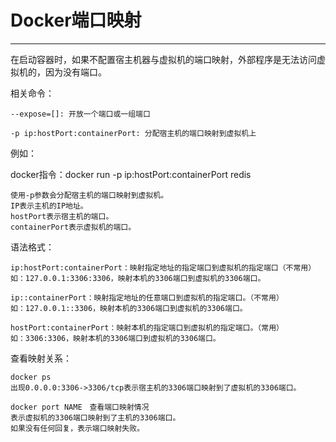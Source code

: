 # Docker端口映射
********************************************************************************

在启动容器时，如果不配置宿主机器与虚拟机的端口映射，外部程序是无法访问虚拟机的，因为没有端口。

相关命令：

	--expose=[]: 开放一个端口或一组端口

	-p ip:hostPort:containerPort: 分配宿主机的端口映射到虚拟机上


例如：

docker指令：docker run -p ip:hostPort:containerPort redis

	使用-p参数会分配宿主机的端口映射到虚拟机。
	IP表示主机的IP地址。
	hostPort表示宿主机的端口。
	containerPort表示虚拟机的端口。


语法格式：

	ip:hostPort:containerPort：映射指定地址的指定端口到虚拟机的指定端口（不常用）
	如：127.0.0.1:3306:3306，映射本机的3306端口到虚拟机的3306端口。

	ip::containerPort：映射指定地址的任意端口到虚拟机的指定端口。（不常用）
	如：127.0.0.1::3306，映射本机的3306端口到虚拟机的3306端口。

	hostPort:containerPort：映射本机的指定端口到虚拟机的指定端口。（常用）
	如：3306:3306，映射本机的3306端口到虚拟机的3306端口。


查看映射关系：

	docker ps
	出现0.0.0.0:3306->3306/tcp表示宿主机的3306端口映射到了虚拟机的3306端口。

	docker port NAME　查看端口映射情况
	表示虚拟机的3306端口映射到了主机的3306端口。
	如果没有任何回复，表示端口映射失败。
